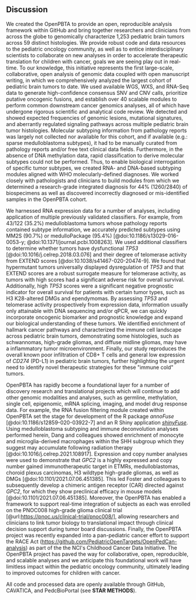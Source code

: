 ## Discussion

We created the OpenPBTA to provide an open, reproducible analysis framework within GitHub and bring together researchers and clinicians from across the globe to genomically characterize 1,253 pediatric brain tumors across 59 distinct histologies.
We provide robust code and data resources to the pediatric oncology community, as well as to entice interdisciplinary scientists to collaborate on new analyses in order to accelerate therapeutic translation for children with cancer, goals we are seeing play out in real-time.
To our knowledge, this initiative represents the first large-scale, collaborative, open analysis of genomic data coupled with open manuscript writing, in which we comprehensively analyzed the largest cohort of pediatric brain tumors to date.
We used available WGS, WXS, and RNA-Seq data to generate high-confidence consensus SNV and CNV calls, prioritize putative oncogenic fusions, and establish over 40 scalable modules to perform common downstream cancer genomics analyses, all of which have undergone rigorous scientific and analytical code review. 
We detected and showed expected frequencies of genomic lesions, mutational signatures, and aberrantly regulated signaling pathways across multiple pediatric brain tumor histologies.
Molecular subtyping information from pathology reports was largely not collected nor available for this cohort, and if available (e.g.: sparse medulloblastoma subtypes), it had to be manually curated from pathology reports and/or free text clinical data fields.
Furthermore, in the absence of DNA methylation data, rapid classification to derive molecular subtypes could not be performed.
Thus, to enable biological interrogation of specific tumor subtypes, we created RNA- and DNA-based subtyping modules aligned with WHO molecularly-defined diagnoses.
We worked closely with pathologists and clinicians to build modules from which we determined a research-grade integrated diagnosis for 44% (1260/2840) of biospecimens as well as discovered incorrectly diagnosed or mis-identified samples in the OpenPBTA cohort. 

We harnessed RNA expression data for a number of analyses, including application of multiple previously validated classifiers.
For example, from 43/122 (35.2%) medulloblastoma tumors whose pathology reports contained subtype information, we accurately predicted subtypes using MM2S (90.7%) or medulloPackage (95.4%) [@doi:10.1186/s13029-016-0053-y; @doi:10.1371/journal.pcbi.1008263].
We used additional classifiers to determine whether tumors have dysfunctional _TP53_ [@doi:10.1016/j.celrep.2018.03.076] and their degree of telomerase activity from EXTEND scores [@doi:10.1038/s41467-020-20474-9].
We found that hypermutant tumors universally displayed dysregulation of _TP53_ and that EXTEND scores are a robust surrogate measure for telomerase activity, as tumors with high scores had a significant adverse risk for overall survival. 
Additionally, high _TP53_ scores were a significant negative prognostic indicator for overall survival for patients with certain tumor types, such as H3 K28-altered DMGs and ependymomas. 
By assessing _TP53_ and telomerase activity prospectively from expression data, information usually only attainable with DNA sequencing and/or qPCR, we can quickly incorporate oncogenic biomarker and prognostic knowledge and expand our biological understanding of these tumors.
We identified enrichment of hallmark cancer pathways and characterized the immune cell landscape across pediatric brain tumors, demonstrating some histologies, such as schwannomas, high-grade gliomas, and diffuse midline gliomas, may have a inflammatory tumor microenvironment.
Finally, our study reproduces the overall known poor infiltration of CD8+ T cells and general low expression of _CD274_ (PD-L1) in pediatric brain tumors, further highlighting the urgent need to identify novel therapeutic strategies for these "immune cold" tumors. 

OpenPBTA has rapidly become a foundational layer for a number of discovery research and translational projects which will continue to add other genomic modalities and analyses, such as germline, methylation, single cell, epigenomic, mRNA splicing, imaging, and model drug response data.
For example, the RNA fusion filtering module created within OpenPBTA set the stage for development of the R package _annoFuse_ [@doi:10.1186/s12859-020-03922-7] and an R Shiny application [_shinyFuse_](http://shiny.imbei.uni-mainz.de:3838/shinyFuse/).
Using medulloblastoma subtyping and immune deconvolution analyses performed herein, Dang and colleagues showed enrichment of monocyte and microglia-derived macrophages within the SHH subgroup which they suggest may accumulate following radiation therapy [@doi:10.1016/j.celrep.2021.108917].
Expression and copy number analyses were used to demonstrate that _GPC2_ is a highly expressed and copy number gained immunotherapeutic target in ETMRs, medulloblastomas, choroid plexus carcinomas, H3 wildtype high-grade gliomas, as well as DMGs [@doi:10.1101/2021.07.06.451385].
This led Foster and colleagues to subsequently develop a chimeric antigen receptor (CAR) directed against _GPC2_, for which they show preclinical efficacy in mouse models [@doi:10.1101/2021.07.06.451385]. 
Moreover, the OpenPBTA has enabled a framework to support real-time integration of subjects as each was enrolled on the PNOC008 high-grade glioma clinical trial [@url:https://pnoc.us/clinical-trial/pnoc008/], allowing researchers and clinicians to link tumor biology to translational impact through clinical decision support during tumor board discussions.
Finally, the OpenPBTA project was recently expanded into a pan-pediatric cancer effort to support the RACE Act (https://github.com/PediatricOpenTargets/OpenPedCan-analysis) as part of the the NCI's Childhood Cancer Data Initiative.
The OpenPBTA project has paved the way for collaborative, open, reproducible, and scalable analyses and we anticipate this foundational work will have limitless impact within the pediatric oncology community, ultimately leading to improved outcomes for children with cancer.

All code and processed data are openly available through GitHub, CAVATICA, and PedcBioPortal (see **STAR METHODS**).
